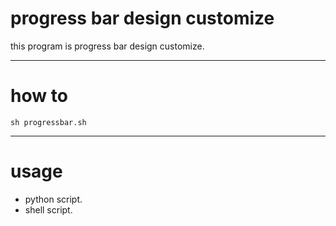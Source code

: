# progress bar design customize
this program is progress bar design customize.

---

# how to
`sh progressbar.sh`

---

# usage
* python script.
* shell script.

